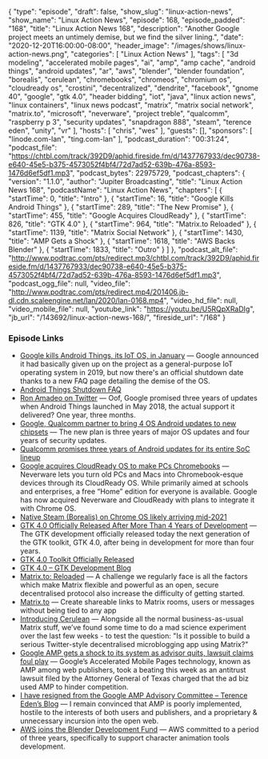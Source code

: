 {
  "type": "episode",
  "draft": false,
  "show_slug": "linux-action-news",
  "show_name": "Linux Action News",
  "episode": 168,
  "episode_padded": "168",
  "title": "Linux Action News 168",
  "description": "Another Google project meets an untimely demise, but we find the silver lining.",
  "date": "2020-12-20T16:00:00-08:00",
  "header_image": "/images/shows/linux-action-news.png",
  "categories": [
    "Linux Action News"
  ],
  "tags": [
    "3d modeling",
    "accelerated mobile pages",
    "ai",
    "amp",
    "amp cache",
    "android things",
    "android updates",
    "ar",
    "aws",
    "blender",
    "blender foundation",
    "borealis",
    "cerulean",
    "chromebooks",
    "chromeos",
    "chromium os",
    "cloudready os",
    "crostini",
    "decentralized",
    "dendrite",
    "facebook",
    "gnome 40",
    "google",
    "gtk 4.0",
    "header bidding",
    "iot",
    "java",
    "linux action news",
    "linux containers",
    "linux news podcast",
    "matrix",
    "matrix social network",
    "matrix.to",
    "microsoft",
    "neverware",
    "project treble",
    "qualcomm",
    "raspberry p 3",
    "security updates",
    "snapdragon 888",
    "steam",
    "terence eden",
    "unity",
    "vr"
  ],
  "hosts": [
    "chris",
    "wes"
  ],
  "guests": [],
  "sponsors": [
    "linode.com-lan",
    "ting.com-lan"
  ],
  "podcast_duration": "00:31:24",
  "podcast_file": "https://chtbl.com/track/392D9/aphid.fireside.fm/d/1437767933/dec90738-e640-45e5-b375-4573052f4bf4/72d7ad52-639b-476a-8593-1476d6ef5df1.mp3",
  "podcast_bytes": 22975729,
  "podcast_chapters": {
    "version": "1.1.0",
    "author": "Jupiter Broadcasting",
    "title": "Linux Action News 168",
    "podcastName": "Linux Action News",
    "chapters": [
      {
        "startTime": 0,
        "title": "Intro"
      },
      {
        "startTime": 16,
        "title": "Google Kills Android Things"
      },
      {
        "startTime": 289,
        "title": "The New Promise"
      },
      {
        "startTime": 455,
        "title": "Google Acquires CloudReady"
      },
      {
        "startTime": 826,
        "title": "GTK 4.0"
      },
      {
        "startTime": 964,
        "title": "Matrix.to Reloaded"
      },
      {
        "startTime": 1139,
        "title": "Matrix Social Network"
      },
      {
        "startTime": 1430,
        "title": "AMP Gets a Shock"
      },
      {
        "startTime": 1618,
        "title": "AWS Backs Blender"
      },
      {
        "startTime": 1833,
        "title": "Outro"
      }
    ]
  },
  "podcast_alt_file": "http://www.podtrac.com/pts/redirect.mp3/chtbl.com/track/392D9/aphid.fireside.fm/d/1437767933/dec90738-e640-45e5-b375-4573052f4bf4/72d7ad52-639b-476a-8593-1476d6ef5df1.mp3",
  "podcast_ogg_file": null,
  "video_file": "http://www.podtrac.com/pts/redirect.mp4/201406.jb-dl.cdn.scaleengine.net/lan/2020/lan-0168.mp4",
  "video_hd_file": null,
  "video_mobile_file": null,
  "youtube_link": "https://youtu.be/U5RQpXRaDIg",
  "jb_url": "/143692/linux-action-news-168/",
  "fireside_url": "/168"
}


### Episode Links

  * [Google kills Android Things, its IoT OS, in January](https://arstechnica.com/gadgets/2020/12/google-kills-android-things-its-iot-os-in-january/ "Google kills Android Things, its IoT OS, in January") — Google announced it had basically given up on the project as a general-purpose IoT operating system in 2019, but now there's an official shutdown date thanks to a new FAQ page detailing the demise of the OS.
  * [Android Things Shutdown FAQ](https://developer.android.com/things/faq "Android Things Shutdown FAQ")
  * [Ron Amadeo on Twitter](https://twitter.com/RonAmadeo/status/1339650780765319170 "Ron Amadeo on Twitter") — Oof, Google promised three years of updates when Android Things launched in May 2018, the actual support it delivered? One year, three months. 
  * [Google, Qualcomm partner to bring 4 OS Android updates to new chipsets](https://www.xda-developers.com/google-qualcomm-4-android-os-updates/ "Google, Qualcomm partner to bring 4 OS Android updates to new chipsets") — The new plan is three years of major OS updates and four years of security updates. 
  * [Qualcomm promises three years of Android updates for its entire SoC lineup](https://arstechnica.com/gadgets/2020/12/qualcomm-promises-three-years-of-android-updates-for-its-entire-soc-lineup/ "Qualcomm promises three years of Android updates for its entire SoC lineup")
  * [Google acquires CloudReady OS to make PCs Chromebooks](https://9to5google.com/2020/12/15/google-acquires-cloudready-os/ "Google acquires CloudReady OS to make PCs Chromebooks") — Neverware lets you turn old PCs and Macs into Chromebook-esque devices through its CloudReady OS. While primarily aimed at schools and enterprises, a free “Home” edition for everyone is available. Google has now acquired Neverware and CloudReady with plans to integrate it with Chrome OS. 
  * [Native Steam (Borealis) on Chrome OS likely arriving mid-2021](https://chromeunboxed.com/native-steam-borealis-on-chrome-os-likely-arriving-mid-2021/ "Native Steam \(Borealis\) on Chrome OS likely arriving mid-2021")
  * [GTK 4.0 Officially Released After More Than 4 Years of Development](https://9to5linux.com/gtk-4-0-officially-released-after-more-than-4-years-of-development "GTK 4.0 Officially Released After More Than 4 Years of Development") — The GTK development officially released today the next generation of the GTK toolkit, GTK 4.0, after being in development for more than four years. 
  * [GTK 4.0 Toolkit Officially Released](https://www.phoronix.com/scan.php?page=news_item&px=GTK-4.0-Released "GTK 4.0 Toolkit Officially Released")
  * [GTK 4.0 – GTK Development Blog](https://blog.gtk.org/2020/12/16/gtk-4-0/ "GTK 4.0 – GTK Development Blog")
  * [Matrix.to: Reloaded](https://matrix.org/blog/2020/12/17/matrix-to-reloaded "Matrix.to: Reloaded") — A challenge we regularly face is all the factors which make Matrix flexible and powerful as an open, secure decentralised protocol also increase the difficulty of getting started. 
  * [Matrix.to](https://www.matrix.to/ "Matrix.to") — Create shareable links to Matrix rooms, users or messages without being tied to any app
  * [Introducing Cerulean](https://matrix.org/blog/2020/12/18/introducing-cerulean "Introducing Cerulean") — Alongside all the normal business-as-usual Matrix stuff, we’ve found some time to do a mad science experiment over the last few weeks - to test the question: "Is it possible to build a serious Twitter-style decentralised microblogging app using Matrix?" 
  * [Google AMP gets a shock to its system as advisor quits, lawsuit claims foul play](https://www.theregister.com/2020/12/19/google_amp_resignation "Google AMP gets a shock to its system as advisor quits, lawsuit claims foul play") — Google’s Accelerated Mobile Pages technology, known as AMP among web publishers, took a beating this week as an antitrust lawsuit filed by the Attorney General of Texas charged that the ad biz used AMP to hinder competition. 
  * [I have resigned from the Google AMP Advisory Committee – Terence Eden’s Blog](https://shkspr.mobi/blog/2020/12/i-have-resigned-from-the-google-amp-advisory-committee/ "I have resigned from the Google AMP Advisory Committee – Terence Eden’s Blog") — I remain convinced that AMP is poorly implemented, hostile to the interests of both users and publishers, and a proprietary & unnecessary incursion into the open web. 
  * [AWS joins the Blender Development Fund](https://www.blender.org/press/aws-joins-the-blender-development-fund/ "AWS joins the Blender Development Fund") — AWS committed to a period of three years, specifically to support character animation tools development.


